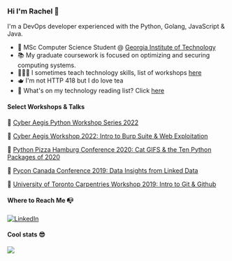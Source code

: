 ### Hi I'm Rachel 👋

I'm a DevOps developer experienced with the Python, Golang, JavaScript & Java. 

- 🐝 MSc Computer Science Student @ [Georgia Institute of Technology](https://www.cc.gatech.edu/)
- 📚 My graduate coursework is focused on optimizing and securing computing systems.
- 👩🏻‍🏫 I sometimes teach technology skills, list of workshops [here](https://rachelwritingcode.github.io/workshops)
- 🫖 I'm not HTTP 418 but I do love tea
- 📖 What's on my technology reading list? Click [here](https://rachelwritingcode.github.io/reading)

#### Select Workshops & Talks

🎉 [Cyber Aegis Python Workshop Series 2022](https://tinyurl.com/cyber-aegis-python)

🎉 [Cyber Aegis Workshop 2022: Intro to Burp Suite & Web Exploitation](https://docs.google.com/presentation/d/1SBCKRcQGZVdjvF8puu5WnH3cAULQwXIaBr0HiW_qaXI/edit?usp=sharing)

🎉 [Python Pizza Hamburg Conference 2020: Cat GIFS & the Ten Python Packages of 2020](https://docs.google.com/presentation/d/1m4HYGgQy2E6EJhx0Bley5M0kuDNYkfApxSodqENU1OQ/edit?usp=sharing)

🎉 [Pycon Canada Conference 2019: Data Insights from Linked Data](https://docs.google.com/presentation/d/1T57ePFj-ZWAo04vi44e3E56X8_XVkeInWIk3R_lnBM8/edit?usp=sharing)

🎉 [University of Toronto Carpentries Workshop 2019: Intro to Git & Github](https://docs.google.com/presentation/d/12bTlX9TLeKlBgRKVjLKifcON3wQde0GvZbGAUD3DaZI/edit?usp=sharing)


#### Where to Reach Me 📭

<a href="https://www.linkedin.com/in/rachelwritingcode/)"><img src="https://img.shields.io/badge/LinkedIn-0077B5?style=for-the-badge&logo=linkedin&logoColor=white" alt="LinkedIn"></a>

#### Cool stats 😎

![](https://komarev.com/ghpvc/?username=rachelwritingcode&color=ff69b4)



